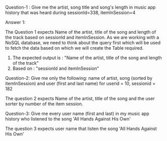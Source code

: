
Question-1 : Give me the artist, song title and song's length in music app history that was heard during sessionId=338, itemInSession=4

Answer 1:

The Question 1 expects Name of the artist, title of the song and length of the track based on sessionId and itemInSession.
As we are working with a NoSQL database, we need to think about the query first which will be used to fetch the data based on which we will create the Table required.

1) The expected output is : "Name of the artist, title of the song and length of the track"
2) Based on : "sessionId and itemInSession"


Question-2:  Give me only the following: name of artist, song (sorted by itemInSession) and user (first and last name) for userid = 10, sessionid = 182

The question 2 expects Name of the artist, title of the song and the user sorter by number of the item session. 


Question-3:    Give me every user name (first and last) in my music app history who listened to the song 'All Hands Against His Own'

The question 3 expects user name that listen the song 'All Hands Against His Own'
